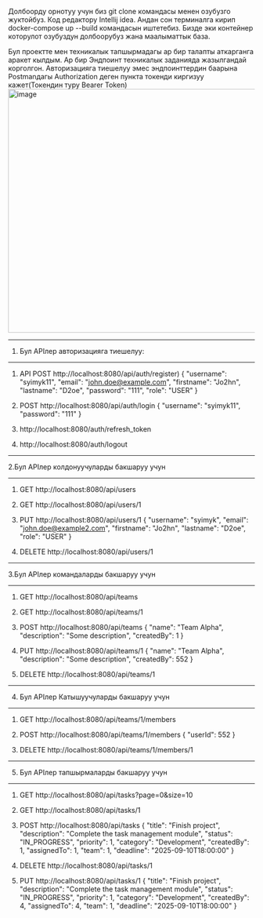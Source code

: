 Долбоорду орнотуу учун биз git clone командасы менен озубузго жуктойбуз.
Код редактору Intellij idea.
Андан сон терминалга кирип docker-compose up --build командасын иштетебиз.
Бизде эки контейнер которулот озубуздун долбоорубуз жана маалыматтык база.

Бул проектте мен техникалык тапшырмадагы ар бир талапты аткарганга аракет кылдым.
Ар бир Эндпоинт техникалык заданияда жазылгандай корголгон.
Авторизацияга тиешелуу эмес эндпоинттердин баарына Postmanдагы 
Authorization деген пункта токенди киргизуу кажет(Токендин туру Bearer Token)
<img width="816" height="497" alt="image" src="https://github.com/user-attachments/assets/eef41294-e18b-40d2-86bf-588c2d88eef8" />

_____________________________________________________
  1. Бул APIлер авторизацияга тиешелуу:
_____________________________________________________
1) API POST http://localhost:8080/api/auth/register)
{
  "username": "syimyk11",
  "email": "john.doe@example.com",
  "firstname": "Jo2hn",
  "lastname": "D2oe",
  "password": "111",
  "role": "USER"
}


2) POST http://localhost:8080/api/auth/login
{
    "username": "syimyk11",
    "password": "111"
}

3) http://localhost:8080/auth/refresh_token

4) http://localhost:8080/auth/logout
   
______________________________________________________
  2.Бул APIлер колдонуучуларды бакшаруу учун
______________________________________________________

1) GET http://localhost:8080/api/users
  
2) GET http://localhost:8080/api/users/1
   
3) PUT http://localhost:8080/api/users/1
{
    "username": "syimyk",
    "email": "john.doe@example2.com",
    "firstname": "Jo2hn",
    "lastname": "D2oe",
    "role": "USER"
}

4) DELETE http://localhost:8080/api/users/1

______________________________________________________
3.Бул APIлер командаларды бакшаруу учун
______________________________________________________
   
1) GET http://localhost:8080/api/teams

2) GET http://localhost:8080/api/teams/1

3) POST http://localhost:8080/api/teams
{
  "name": "Team Alpha",
  "description": "Some description",
  "createdBy": 1
}

4) PUT http://localhost:8080/api/teams/1
{
  "name": "Team Alpha",
  "description": "Some description",
  "createdBy": 552
}

5) DELETE http://localhost:8080/api/teams/1
   
________________________________________________________
  4. Бул APIлер Катышуучуларды бакшаруу учун
________________________________________________________

1) GET http://localhost:8080/api/teams/1/members

2) POST http://localhost:8080/api/teams/1/members
{
    "userId": 552
}

3) DELETE http://localhost:8080/api/teams/1/members/1
   
_________________________________________________________
  5. Бул APIлер тапшырмаларды бакшаруу учун
_________________________________________________________

1) GET http://localhost:8080/api/tasks?page=0&size=10


2) GET http://localhost:8080/api/tasks/1

3) POST http://localhost:8080/api/tasks
{
  "title": "Finish project",
  "description": "Complete the task management module",
  "status": "IN_PROGRESS",
  "priority": 1,
  "category": "Development",
  "createdBy": 1,
  "assignedTo": 1,
  "team": 1,
  "deadline": "2025-09-10T18:00:00"
}

4) DELETE http://localhost:8080/api/tasks/1

5) PUT http://localhost:8080/api/tasks/1
{
  "title": "Finish project",
  "description": "Complete the task management module",
  "status": "IN_PROGRESS",
  "priority": 1,
  "category": "Development",
  "createdBy": 4,
  "assignedTo": 4,
  "team": 1,
  "deadline": "2025-09-10T18:00:00"
}



    
   
